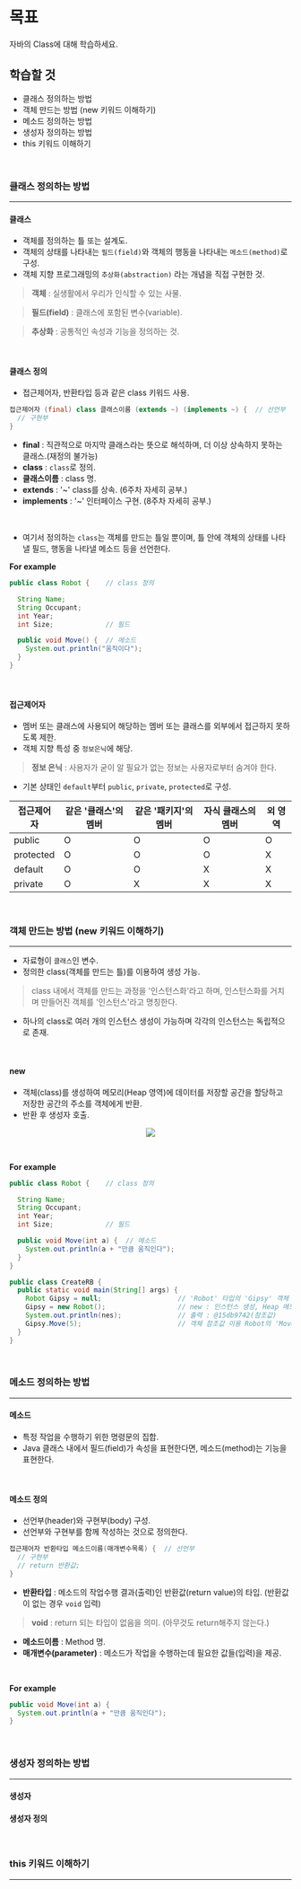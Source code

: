 # 목표
자바의 Class에 대해 학습하세요.

## 학습할 것
  - 클래스 정의하는 방법
  - 객체 만드는 방법 (new 키워드 이해하기)
  - 메소드 정의하는 방법
  - 생성자 정의하는 방법
  - this 키워드 이해하기
<br>


### 클래스 정의하는 방법
---
  #### 클래스
   - 객체를 정의하는 틀 또는 설계도.
   - 객체의 상태를 나타내는 `필드(field)`와 객체의 행동을 나타내는 `메소드(method)`로 구성.
   - 객체 지향 프로그래밍의 `추상화(abstraction)` 라는 개념을 직접 구현한 것.
  > **객체** : 실생활에서 우리가 인식할 수 있는 사물.

  > **필드(field)** : 클래스에 포함된 변수(variable).

  > **추상화** : 공통적인 속성과 기능을 정의하는 것.
<br>

  #### 클래스 정의
   - 접근제어자, 반환타입 등과 같은 class 키워드 사용.
  ```java
  접근제어자 (final) class 클래스이름 (extends ~) (implements ~) {  // 선언부  in () = options
    // 구현부
  }
  ```
   - **final** : 직관적으로 마지막 클래스라는 뜻으로 해석하며, 더 이상 상속하지 못하는 클래스.(재정의 불가능)
   - **class** : `class`로 정의.
   - **클래스이름** : class 명.
   - **extends** : '~' class를 상속. (6주차 자세히 공부.)
   - **implements** : '~' 인터페이스 구현. (8주차 자세히 공부.)
<br>

   - 여기서 정의하는 `class`는 객체를 만드는 틀일 뿐이며, 틀 안에 객체의 상태를 나타낼 필드, 행동을 나타낼 메소드 등을 선언한다.

**For example**

  ```java
  public class Robot {    // class 정의

    String Name;
    String Occupant;
    int Year;
    int Size;             // 필드

    public void Move() {  // 메소드
      System.out.println("움직이다");
    }
  }
  ```
<br>

  #### 접근제어자
   - 멤버 또는 클래스에 사용되어 해당하는 멤버 또는 클래스를 외부에서 접근하지 못하도록 제한.
   - 객체 지향 특성 중 `정보은닉`에 해당.
  > **정보 은닉** : 사용자가 굳이 알 필요가 없는 정보는 사용자로부터 숨겨야 한다.
   - 기본 상태인 `default`부터 `public`, `private`, `protected`로 구성.

<table align="center">
<thead>
  <tr>
    <th>접근제어자</th>
    <th>같은 '클래스'의 멤버</th>
    <th>같은 '패키지'의 멤버</th>
    <th>자식 클래스의 멤버</th>
    <th>외 영역</th>
  </tr>
</thead>
<tbody>
  <tr>
    <td>public</td>
    <td>O</td>
    <td>O</td>
    <td>O</td>
    <td>O</td>
  </tr>
  <tr>
    <td>protected</td>
    <td>O</td>
    <td>O</td>
    <td>O</td>
    <td>X</td>
  </tr>
  <tr>
    <td>default</td>
    <td>O</td>
    <td>O</td>
    <td>X</td>
    <td>X</td>
  </tr>
  <tr>
    <td>private</td>
    <td>O</td>
    <td>X</td>
    <td>X</td>
    <td>X</td>
  </tr>
</tbody>
</table>
<br>


### 객체 만드는 방법 (new 키워드 이해하기)
---
  - 자료형이 `클래스`인 변수.
  - 정의한 class(객체를 만드는 틀)를 이용하여 생성 가능.
> class 내에서 객체를 만드는 과정을 '인스턴스화'라고 하며, 인스턴스화를 거치며 만들어진 객체를 '인스턴스'라고 명칭한다.
  - 하나의 class로 여러 개의 인스턴스 생성이 가능하며 각각의 인스턴스는 독립적으로 존재.
<br>

  #### new
   - 객체(class)를 생성하여 메모리(Heap 영역)에 데이터를 저장할 공간을 할당하고 저장한 공간의 주소를 객체에게 반환.
   - 반환 후 생성자 호출.

<p align="center"><img src="https://github.com/SeungTaeGit/Language/assets/129585999/4f1e5c4b-0ead-4062-bc1a-4314f4a10ce3"></p>
<br>

**For example**
  ```java
  public class Robot {    // class 정의

    String Name;
    String Occupant;
    int Year;
    int Size;             // 필드

    public void Move(int a) {  // 메소드
      System.out.println(a + "만큼 움직인다");
    }
  }

  public class CreateRB {
    public static void main(String[] args) {
      Robot Gipsy = null;                   // 'Robot' 타입의 'Gipsy' 객체 선언
      Gipsy = new Robot();                  // new : 인스턴스 생성, Heap 메모리 공간 할당, 객체(Gipsy)에게 참조값 리턴
      System.out.println(nes);              // 출력 : @15db9742(참조값)
      Gipsy.Move(5);                        // 객체 참조값 이용 Robot의 'Move'메소드 호출 / 매게변수 '5' 전달
    }
  }
  ```
<br>


### 메소드 정의하는 방법
---
  #### 메소드
   - 특정 작업을 수행하기 위한 명령문의 집합.
   - Java 클래스 내에서 필드(field)가 속성을 표현한다면, 메소드(method)는 기능을 표현한다.
<br>

  #### 메소드 정의
   - 선언부(header)와 구현부(body) 구성.
   - 선언부와 구현부를 함께 작성하는 것으로 정의한다.
  ```java
  접근제어자 반환타입 메소드이름(매개변수목록) {  // 선언부
    // 구현부
    // return 반환값;
  }
  ```
   - **반환타입** : 메소드의 작업수행 결과(출력)인 반환값(return value)의 타입. (반환값이 없는 경우 `void` 입력)
  > **void** : return 되는 타입이 없음을 의미. (아무것도 return해주지 않는다.)
   - **메소드이름** : Method 명.
   - **매개변수(parameter)** : 메소드가 작업을 수행하는데 필요한 값들(입력)을 제공.
<br>

  **For example**
  ```java
  public void Move(int a) {
    System.out.println(a + "만큼 움직인다");
  }
  ```
<br>


### 생성자 정의하는 방법
---
  #### 생성자

  #### 생성자 정의
<br>


### this 키워드 이해하기
---
<br>
